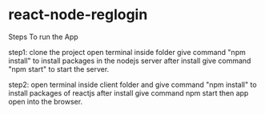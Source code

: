 # react-node-reglogin

Steps To run the App

step1: clone the project open terminal inside folder give command "npm install" to install packages in the nodejs server 
after install give command "npm start" to start the server.

step2: open terminal inside client folder and give command "npm install" to install packages of reactjs after install give command npm start
then app open into the browser.
